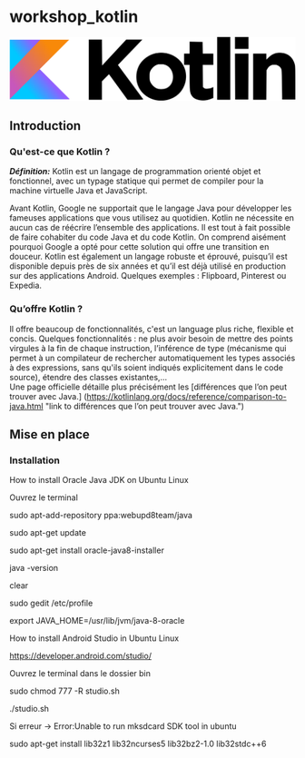# workshop_kotlin

![Logo Laravel](kotlin.png)

## Introduction
### Qu'est-ce que Kotlin ?

***Définition:*** Kotlin est un langage de programmation orienté objet et fonctionnel, avec un typage statique qui permet de compiler pour la machine virtuelle Java et JavaScript.  
  
Avant Kotlin, Google ne supportait que le langage Java pour développer les fameuses applications que vous utilisez au quotidien. Kotlin ne nécessite en aucun cas de réécrire l’ensemble des applications. Il est tout à fait possible de faire cohabiter du code Java et du code Kotlin. On comprend aisément pourquoi Google a opté pour cette solution qui offre une transition en douceur. Kotlin est également un langage robuste et éprouvé, puisqu’il est disponible depuis près de six années et qu’il est déjà utilisé en production sur des applications Android. Quelques exemples : Flipboard, Pinterest ou Expedia.

### Qu’offre Kotlin ?
Il offre beaucoup de fonctionnalités, c'est un language plus riche, flexible et concis. Quelques fonctionnalités : ne plus avoir besoin de mettre des points virgules à la fin de chaque instruction, l’inférence de type (mécanisme qui permet à un compilateur de rechercher automatiquement les types associés à des expressions, sans qu'ils soient indiqués explicitement dans le code source), étendre des classes existantes,…  
 Une page officielle détaille plus précisément les [différences que l’on peut trouver avec Java.] (https://kotlinlang.org/docs/reference/comparison-to-java.html "link to différences que l’on peut trouver avec Java.")
















## Mise en place
### Installation
How to install Oracle Java JDK on Ubuntu Linux

Ouvrez le terminal

sudo apt-add-repository ppa:webupd8team/java 

sudo apt-get update 

sudo apt-get install oracle-java8-installer

java -version

clear

sudo gedit /etc/profile

export JAVA_HOME=/usr/lib/jvm/java-8-oracle




How to install Android Studio in Ubuntu Linux

https://developer.android.com/studio/

Ouvrez le terminal dans le dossier bin

sudo chmod 777 -R studio.sh

./studio.sh

Si erreur -> Error:Unable to run mksdcard SDK tool in ubuntu 

sudo apt-get install lib32z1 lib32ncurses5 lib32bz2-1.0 lib32stdc++6 


